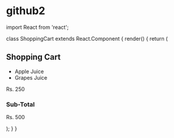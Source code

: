 # github2
import React from 'react';

class ShoppingCart extends React.Component {
  render() {
    return (
      <div>
        <h2>Shopping Cart</h2>
        <ul>
          <li>Apple Juice</li>
          <li>Grapes Juice</li>
        </ul>
        <p>Rs. 250</p>
        <h3>Sub-Total</h3>
        <p>Rs. 500</p>
      </div>
    );
  }
}

